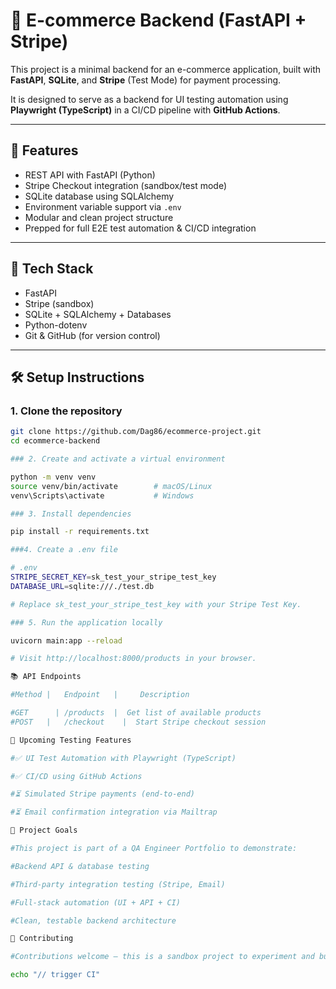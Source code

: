# 🛒 E-commerce Backend (FastAPI + Stripe)

This project is a minimal backend for an e-commerce application, built with **FastAPI**, **SQLite**, and **Stripe** (Test Mode) for payment processing.

It is designed to serve as a backend for UI testing automation using **Playwright (TypeScript)** in a CI/CD pipeline with **GitHub Actions**.

---

## 🚀 Features

- REST API with FastAPI (Python)
- Stripe Checkout integration (sandbox/test mode)
- SQLite database using SQLAlchemy
- Environment variable support via `.env`
- Modular and clean project structure
- Prepped for full E2E test automation & CI/CD integration

---

## 🧱 Tech Stack

- FastAPI
- Stripe (sandbox)
- SQLite + SQLAlchemy + Databases
- Python-dotenv
- Git & GitHub (for version control)

---

## 🛠 Setup Instructions

### 1. Clone the repository

```bash
git clone https://github.com/Dag86/ecommerce-project.git
cd ecommerce-backend

### 2. Create and activate a virtual environment

python -m venv venv
source venv/bin/activate        # macOS/Linux
venv\Scripts\activate           # Windows

### 3. Install dependencies

pip install -r requirements.txt

###4. Create a .env file

# .env
STRIPE_SECRET_KEY=sk_test_your_stripe_test_key
DATABASE_URL=sqlite:///./test.db

# Replace sk_test_your_stripe_test_key with your Stripe Test Key.

### 5. Run the application locally

uvicorn main:app --reload

# Visit http://localhost:8000/products in your browser.

📚 API Endpoints

#Method |	Endpoint   |	 Description

#GET	  | /products  |  Get list of available products
#POST   |	/checkout	 |  Start Stripe checkout session

🧪 Upcoming Testing Features

#✅ UI Test Automation with Playwright (TypeScript)

#✅ CI/CD using GitHub Actions

#⏳ Simulated Stripe payments (end-to-end)

#⏳ Email confirmation integration via Mailtrap

📌 Project Goals

#This project is part of a QA Engineer Portfolio to demonstrate:

#Backend API & database testing

#Third-party integration testing (Stripe, Email)

#Full-stack automation (UI + API + CI)

#Clean, testable backend architecture

🤝 Contributing

#Contributions welcome — this is a sandbox project to experiment and build out quality pipelines. PRs, issues, and forks are appreciated!

echo "// trigger CI"
